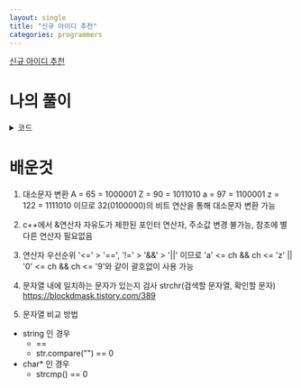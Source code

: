 ```yaml
---
layout: single
title: "신규 아이디 추천"
categories: programmers
---
```

[신규 아이디 추천](https://programmers.co.kr/learn/courses/30/lessons/72410)

# 나의 풀이
<details markdown="1">
<summary>코드</summary>

```c++
#include <string>

using namespace std;

string solution(string new_id)
{
    string result1 = "";
    string result2 = "";
    string result3 = "";
    string result4 = "";
    string result5 = "";
    string result6 = "";
    string result7 = "";

    for(int i = 0; i < new_id.length(); i++)
    {
        if(('A' <= new_id[i]) && (new_id[i] <= 'Z'))
        {
            result1 += tolower(new_id[i]);
        }
        else
        {
            result1 += new_id[i];
        }
    }
    // cout << "result1 : " << result1 << endl;

    for(int i = 0; i < result1.length(); i++)
    {
        if((('a' <= result1[i]) && (result1[i] <= 'z')) || (('0' <= result1[i]) && (result1[i] <= '9')) || (result1[i] == '-') || (result1[i] == '_') || (result1[i] == '.'))
        {
            result2 += result1[i];
        }
    }
    // cout << "result2 : " << result2 << endl;

    bool dotflag = false;
    for(char ch : result2)
    {
        if(ch == '.')
        {
            if(dotflag == false)
            {
                result3 += ch;
                dotflag = true;
            }
        }
        else
        {
            result3 += ch;
            dotflag = false;
        }
    }
    // cout << "result3 : " << result3 << endl;

    if(result3[0] == '.')
    {
        result4 = result3.substr(1, result3.length()-1);
    }
    else
    {
        result4 = result3;
    }
    if(result4[result4.length()-1] == '.')
    {
        result4 = result4.substr(0, result4.length()-1);
    }
    // cout << "result4: " << result4 << endl;

    if(result4.empty())
        result5 += "a";
    else
        result5 = result4;
    // cout << "result5: " << result5 << endl;

    result6 = result5;
    if(result6.length() >= 16)
        result6 = result6.substr(0,15);
    if(result6[result6.length()-1] == '.')
        result6 = result6.substr(0, result6.length()-1);
    // cout << "result6: " << result6 << endl;
    
    result7 = result6;
    while(result7.length() <= 2)
    {
        result7 += result6[result6.length()-1];
    }
    // cout << "result7: " << result7 << endl;

    return result7;
}
```
</details>

# 배운것
1. 대소문자 변환
A = 65 = 1000001
Z = 90 = 1011010
a = 97 = 1100001
z = 122 = 1111010
이므로 32(0100000)의 비트 연산을 통해 대소문자 변환 가능

2. c++에서 &연산자
자유도가 제한된 포인터 연산자, 주소값 변경 불가능, 참조에 별다른 연산자 필요없음

3. 연산자 우선순위
'<=' > '==', '!=' > '&&' > '||' 이므로
'a' <= ch && ch <= 'z' || '0' <= ch && ch <= '9'와 같이 괄호없이 사용 가능

4. 문자열 내에 일치하는 문자가 있는지 검사
strchr(검색할 문자열, 확인할 문자)
https://blockdmask.tistory.com/389

5. 문자열 비교 방법
* string 인 경우
    * ==
    * str.compare("") == 0
* char* 인 경우
    * strcmp() == 0